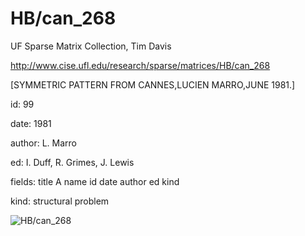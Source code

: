 # HB/can_268

 UF Sparse Matrix Collection, Tim Davis

 http://www.cise.ufl.edu/research/sparse/matrices/HB/can_268

 [SYMMETRIC PATTERN FROM CANNES,LUCIEN MARRO,JUNE 1981.]

 id: 99

 date: 1981

 author: L. Marro

 ed: I. Duff, R. Grimes, J. Lewis

 fields: title A name id date author ed kind

 kind: structural problem

![HB/can_268](http://www2.research.att.com/~yifanhu/GALLERY/GRAPHS/GIF_SMALL/HB@can_268.gif)